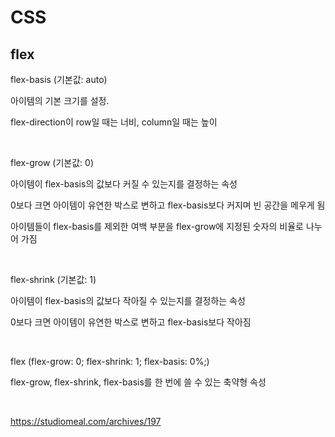 # CSS

## flex

flex-basis (기본값: auto)

아이템의 기본 크기를 설정.

flex-direction이 row일 때는 너비, column일 때는 높이

<br>

flex-grow (기본값: 0)

아이템이 flex-basis의 값보다 커질 수 있는지를 결정하는 속성

0보다 크면 아이템이 유연한 박스로 변하고 flex-basis보다 커지며 빈 공간을 메우게 됨

아이템들이 flex-basis를 제외한 여백 부분을 flex-grow에 지정된 숫자의 비율로 나누어 가짐

<br>

flex-shrink (기본값: 1)

아이템이 flex-basis의 값보다 작아질 수 있는지를 결정하는 속성

0보다 크면 아이템이 유연한 박스로 변하고 flex-basis보다 작아짐

<br>

flex (flex-grow: 0; flex-shrink: 1; flex-basis: 0%;)

flex-grow, flex-shrink, flex-basis를 한 번에 쓸 수 있는 축약형 속성

<br>

https://studiomeal.com/archives/197
